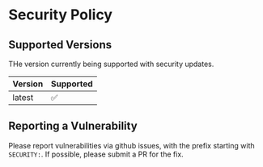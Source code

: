 # Security Policy

## Supported Versions

THe version currently being supported with security updates.

| Version | Supported          |
| ------- | ------------------ |
| latest  | :white_check_mark: |

## Reporting a Vulnerability

Please report vulnerabilities via github issues, with the prefix starting with `SECURITY:`. If possible, please submit a PR for the fix.
